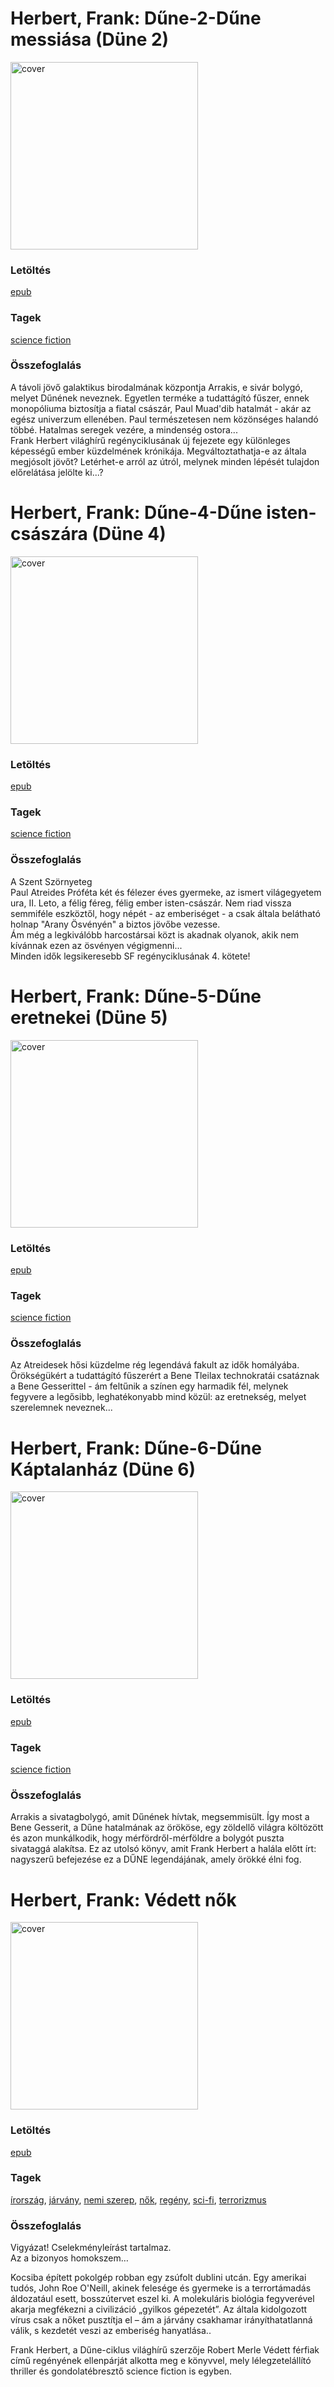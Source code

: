 # <a name="id_183">Herbert, Frank: Dűne-2-Dűne messiása (Düne 2) </a>
<img src="https://github.com/BercziSandor/calibre_lib/raw/main/libs/main/Herbert%2C%20Frank/Dune-2-Dune%20messiasa%20%28183%29/cover.jpg" alt="cover" width="300"/>

### Letöltés
[epub](https://github.com/BercziSandor/calibre_lib/raw/main/libs/main/Herbert%2C%20Frank/Dune-2-Dune%20messiasa%20%28183%29/Dune-2-Dune%20messiasa%20-%20Herbert%2C%20Frank.epub)

### Tagek
[science fiction](https://github.com/berczisandor/calibre_lib/blob/main/libs/main/_tags/science%20fiction.md)

### Összefoglalás
A távoli jövő galaktikus birodalmának központja Arrakis, e sivár bolygó, melyet Dűnének neveznek. Egyetlen terméke a tudattágító fűszer, ennek monopóliuma biztosítja a fiatal császár, Paul Muad'dib hatalmát - akár az egész univerzum ellenében. Paul természetesen nem közönséges halandó többé. Hatalmas seregek vezére, a mindenség ostora...<BR>Frank Herbert világhírű regényciklusának új fejezete egy különleges képességű ember küzdelmének krónikája. Megváltoztathatja-e az általa megjósolt jövőt? Letérhet-e arról az útról, melynek minden lépését tulajdon előrelátása jelölte ki...?


# <a name="id_185">Herbert, Frank: Dűne-4-Dűne isten-császára (Düne 4) </a>
<img src="https://github.com/BercziSandor/calibre_lib/raw/main/libs/main/Herbert%2C%20Frank/Dune-4-Dune%20isten-csaszara%20%28185%29/cover.jpg" alt="cover" width="300"/>

### Letöltés
[epub](https://github.com/BercziSandor/calibre_lib/raw/main/libs/main/Herbert%2C%20Frank/Dune-4-Dune%20isten-csaszara%20%28185%29/Dune-4-Dune%20isten-csaszara%20-%20Herbert%2C%20Frank.epub)

### Tagek
[science fiction](https://github.com/berczisandor/calibre_lib/blob/main/libs/main/_tags/science%20fiction.md)

### Összefoglalás
A Szent Szörnyeteg<BR>Paul Atreides Próféta két és félezer éves gyermeke, az ismert világegyetem ura, II. Leto, a félig féreg, félig ember isten-császár. Nem riad vissza semmiféle eszköztől, hogy népét - az emberiséget - a csak általa belátható holnap "Arany Ösvényén" a biztos jövőbe vezesse.<BR>Ám még a legkiválóbb harcostársai közt is akadnak olyanok, akik nem kívánnak ezen az ösvényen végigmenni...<BR>Minden idők legsikeresebb SF regényciklusának 4. kötete!


# <a name="id_186">Herbert, Frank: Dűne-5-Dűne eretnekei (Düne 5) </a>
<img src="https://github.com/BercziSandor/calibre_lib/raw/main/libs/main/Herbert%2C%20Frank/Dune-5-Dune%20eretnekei%20%28186%29/cover.jpg" alt="cover" width="300"/>

### Letöltés
[epub](https://github.com/BercziSandor/calibre_lib/raw/main/libs/main/Herbert%2C%20Frank/Dune-5-Dune%20eretnekei%20%28186%29/Dune-5-Dune%20eretnekei%20-%20Herbert%2C%20Frank.epub)

### Tagek
[science fiction](https://github.com/berczisandor/calibre_lib/blob/main/libs/main/_tags/science%20fiction.md)

### Összefoglalás
Az Atreidesek hősi küzdelme rég legendává fakult az idők homályába. Örökségükért a tudattágító fűszerért a Bene Tleilax technokratái csatáznak a Bene Gesserittel - ám feltűnik a színen egy harmadik fél, melynek fegyvere a legősibb, leghatékonyabb mind közül: az eretnekség, melyet szerelemnek neveznek...


# <a name="id_187">Herbert, Frank: Dűne-6-Dűne Káptalanház (Düne 6) </a>
<img src="https://github.com/BercziSandor/calibre_lib/raw/main/libs/main/Herbert%2C%20Frank/Dune-6-Dune%20Kaptalanhaz%20%28187%29/cover.jpg" alt="cover" width="300"/>

### Letöltés
[epub](https://github.com/BercziSandor/calibre_lib/raw/main/libs/main/Herbert%2C%20Frank/Dune-6-Dune%20Kaptalanhaz%20%28187%29/Dune-6-Dune%20Kaptalanhaz%20-%20Herbert%2C%20Frank.epub)

### Tagek
[science fiction](https://github.com/berczisandor/calibre_lib/blob/main/libs/main/_tags/science%20fiction.md)

### Összefoglalás
Arrakis a sivatagbolygó, amit Dűnének hívtak, megsemmisült. Így most a Bene Gesserit, a Dűne hatalmának az örököse, egy zöldellő világra költözött és azon munkálkodik, hogy mérfördről-mérföldre a bolygót puszta sivataggá alakítsa. Ez az utolsó könyv, amit Frank Herbert a halála előtt írt: nagyszerű befejezése ez a DŰNE legendájának, amely örökké élni fog.


# <a name="id_702">Herbert, Frank: Védett nők </a>
<img src="https://github.com/BercziSandor/calibre_lib/raw/main/libs/main/Herbert%2C%20Frank/Vedett%20nok%20%28702%29/cover.jpg" alt="cover" width="300"/>

### Letöltés
[epub](https://github.com/BercziSandor/calibre_lib/raw/main/libs/main/Herbert%2C%20Frank/Vedett%20nok%20%28702%29/Vedett%20nok%20-%20Herbert%2C%20Frank.epub)

### Tagek
[írország](https://github.com/berczisandor/calibre_lib/blob/main/libs/main/_tags/%c3%adrorsz%c3%a1g.md), [járvány](https://github.com/berczisandor/calibre_lib/blob/main/libs/main/_tags/j%c3%a1rv%c3%a1ny.md), [nemi szerep](https://github.com/berczisandor/calibre_lib/blob/main/libs/main/_tags/nemi%20szerep.md), [nők](https://github.com/berczisandor/calibre_lib/blob/main/libs/main/_tags/n%c5%91k.md), [regény](https://github.com/berczisandor/calibre_lib/blob/main/libs/main/_tags/reg%c3%a9ny.md), [sci-fi](https://github.com/berczisandor/calibre_lib/blob/main/libs/main/_tags/sci-fi.md), [terrorizmus](https://github.com/berczisandor/calibre_lib/blob/main/libs/main/_tags/terrorizmus.md)

### Összefoglalás
<div><p class="description">Vigyázat! Cselekményleírást tartalmaz.<br>Az a bizonyos homokszem…</p>
<p class="description">Kocsiba épített pokolgép robban egy zsúfolt dublini utcán. Egy amerikai tudós, John Roe O'Neill, akinek felesége és gyermeke is a terrortámadás áldozatául esett, bosszútervet eszel ki. A molekuláris biológia fegyverével akarja megfékezni a civilizáció „gyilkos gépezetét”. Az általa kidolgozott vírus csak a nőket pusztítja el – ám a járvány csakhamar irányíthatatlanná válik, s kezdetét veszi az emberiség hanyatlása..</p>
<p class="description">Frank Herbert, a Dűne-ciklus világhírű szerzője Robert Merle Védett férfiak című regényének ellenpárját alkotta meg e könyvvel, mely lélegzetelállító thriller és gondolatébresztő science fiction is egyben.</p></div>


